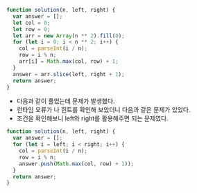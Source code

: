 ```js
function solution(n, left, right) {
  var answer = [];
  let col = 0;
  let row = 0;
  let arr = new Array(n ** 2).fill(0);
  for (let i = 0; i < n ** 2; i++) {
    col = parseInt(i / n);
    row = i % n;
    arr[i] = Math.max(col, row) + 1;
  }
  answer = arr.slice(left, right + 1);
  return answer;
}
```

- 다음과 같이 풀었는데 문제가 발생했다.
- 런타임 오류가 나 힌트를 확인해 보았더니 다음과 같은 문제가 있었다.
- 조건을 확인해보니 left와 right를 활용해주면 되는 문제였다.

```js
function solution(n, left, right) {
  var answer = [];
  for (let i = left; i < right; i++) {
    col = parseInt(i / n);
    row = i % n;
    answer.push(Math.max(col, row) + 1));
  }
  return answer;
}
```
